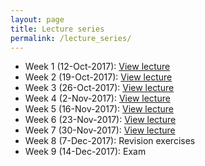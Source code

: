 ```yaml
---
layout: page
title: Lecture series
permalink: /lecture_series/
---
```


* Week 1 (12-Oct-2017):
[View lecture](https://notebooks.azure.com/nbarral/libraries/intro-programming-lect-1)
* Week 2 (19-Oct-2017):
[View lecture](https://notebooks.azure.com/nbarral/libraries/intro-programming-lect-2)
* Week 3 (26-Oct-2017):
[View lecture](https://notebooks.azure.com/nbarral/libraries/intro-programming-lect-3)
* Week 4 (2-Nov-2017):
[View lecture](https://notebooks.azure.com/nbarral/libraries/intro-programming-lect-4)
* Week 5 (16-Nov-2017):
[View lecture](https://notebooks.azure.com/nbarral/libraries/intro-programming-lect-5)
* Week 6 (23-Nov-2017):
[View lecture](https://notebooks.azure.com/nbarral/libraries/intro-programming-lect-6)
* Week 7 (30-Nov-2017):
[View lecture](https://notebooks.azure.com/nbarral/libraries/intro-programming-lect-7)
* Week 8 (7-Dec-2017): Revision exercises
* Week 9 (14-Dec-2017): Exam
